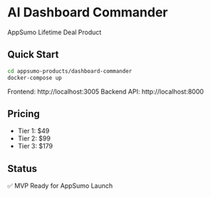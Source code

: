 # AI Dashboard Commander

AppSumo Lifetime Deal Product

## Quick Start

```bash
cd appsumo-products/dashboard-commander
docker-compose up
```

Frontend: http://localhost:3005
Backend API: http://localhost:8000

## Pricing

- Tier 1: $49
- Tier 2: $99
- Tier 3: $179

## Status

✅ MVP Ready for AppSumo Launch
